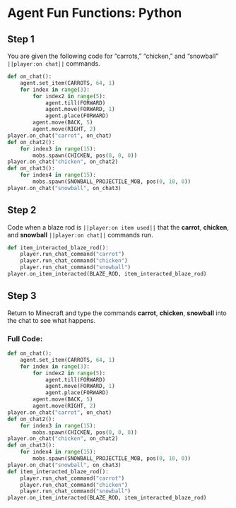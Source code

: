 # Agent Fun Functions: Python

## Step 1
You are given the following code for “carrots,” “chicken,” and “snowball” ``||player:on chat||`` commands.

```python
def on_chat():
    agent.set_item(CARROTS, 64, 1)
    for index in range(3):
        for index2 in range(5):
            agent.till(FORWARD)
            agent.move(FORWARD, 1)
            agent.place(FORWARD)
        agent.move(BACK, 5)
        agent.move(RIGHT, 2)
player.on_chat("carrot", on_chat)
def on_chat2():
    for index3 in range(15):
        mobs.spawn(CHICKEN, pos(0, 0, 0))
player.on_chat("chicken", on_chat2)
def on_chat3():
    for index4 in range(15):
        mobs.spawn(SNOWBALL_PROJECTILE_MOB, pos(0, 10, 0))
player.on_chat("snowball", on_chat3)
```

## Step 2
Code when a blaze rod is ``||player:on item used||`` that the **carrot**, **chicken**, and **snowball** ``||player:on chat||`` commands run. 

```python
def item_interacted_blaze_rod():
    player.run_chat_command("carrot")
    player.run_chat_command("chicken")
    player.run_chat_command("snowball")
player.on_item_interacted(BLAZE_ROD, item_interacted_blaze_rod)
```

## Step 3
Return to Minecraft and type the commands **carrot**, **chicken**, **snowball** into the chat to see what happens.

### Full Code: 

```python
def on_chat():
    agent.set_item(CARROTS, 64, 1)
    for index in range(3):
        for index2 in range(5):
            agent.till(FORWARD)
            agent.move(FORWARD, 1)
            agent.place(FORWARD)
        agent.move(BACK, 5)
        agent.move(RIGHT, 2)
player.on_chat("carrot", on_chat)
def on_chat2():
    for index3 in range(15):
        mobs.spawn(CHICKEN, pos(0, 0, 0))
player.on_chat("chicken", on_chat2)
def on_chat3():
    for index4 in range(15):
        mobs.spawn(SNOWBALL_PROJECTILE_MOB, pos(0, 10, 0))
player.on_chat("snowball", on_chat3)
def item_interacted_blaze_rod():
    player.run_chat_command("carrot")
    player.run_chat_command("chicken")
    player.run_chat_command("snowball")
player.on_item_interacted(BLAZE_ROD, item_interacted_blaze_rod)
```

